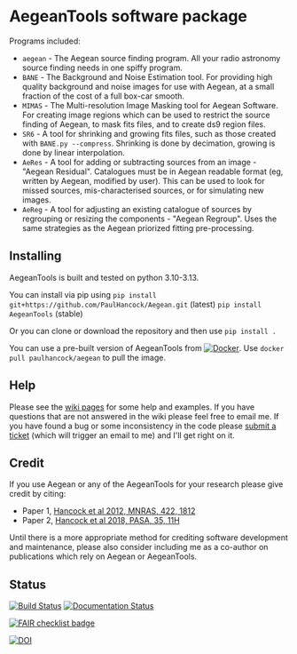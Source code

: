 # AegeanTools software package

Programs included:
-  `aegean` - The Aegean source finding program. All your radio astronomy source finding needs in one spiffy program.
- `BANE` - The Background and Noise Estimation tool. For providing high quality background and noise images for use with Aegean, at a small fraction of the cost of a full box-car smooth.
- `MIMAS` - The Multi-resolution Image Masking tool for Aegean Software. For creating image regions which can be used to restrict the source finding of Aegean, to mask fits files, and to create ds9 region files.
- `SR6` - A tool for shrinking and growing fits files, such as those created with `BANE.py --compress`. Shrinking is done by decimation, growing is done by linear interpolation.
- `AeRes` - A tool for adding or subtracting sources from an image - "Aegean Residual". Catalogues must be in Aegean readable format (eg, written by Aegean, modified by user). This can be used to look for missed sources, mis-characterised sources, or for simulating new images.
- `AeReg` - A tool for adjusting an existing catalogue of sources by regrouping or resizing the components - "Aegean Regroup". Uses the same strategies as the Aegean priorized fitting pre-processing.

## Installing

AegeanTools is built and tested on python 3.10-3.13.

You can install via pip using 
`pip install git+https://github.com/PaulHancock/Aegean.git` (latest)
`pip install AegeanTools` (stable)

Or you can clone or download the repository and then use `pip install .`

You can use a pre-built version of AegeanTools from [![Docker](https://img.shields.io/badge/docker-%230db7ed.svg?style=flat&logo=docker&logoColor=white)](https://hub.docker.com/r/paulhancock/aegean).
Use `docker pull paulhancock/aegean` to pull the image.


## Help
Please see the [wiki pages](https://github.com/PaulHancock/Aegean/wiki) for some help and examples. If you have questions that are not answered in the wiki please feel free to email me. If you have found a bug or some inconsistency in the code please [submit a ticket](https://github.com/PaulHancock/Aegean/issues) (which will trigger an email to me) and I'll get right on it. 

## Credit

If you use Aegean or any of the AegeanTools for your research please give credit by citing:
- Paper 1, [Hancock et al 2012, MNRAS, 422, 1812](http://adsabs.harvard.edu/abs/2012MNRAS.422.1812H)
- Paper 2, [Hancock et al 2018, PASA, 35, 11H](http://adsabs.harvard.edu/abs/2018PASA...35...11H)

Until there is a more appropriate method for crediting software development and maintenance, please also consider including me as a co-author on publications which rely on Aegean or AegeanTools.


## Status

[![Build Status](https://travis-ci.org/PaulHancock/Aegean.svg?branch=master)](https://travis-ci.org/PaulHancock/Aegean) [![Documentation Status](https://readthedocs.org/projects/aegeantools/badge/?version=latest)](http://aegeantools.readthedocs.io/en/latest/?badge=latest)

[![FAIR checklist badge](https://fairsoftwarechecklist.net/badge.svg)](https://fairsoftwarechecklist.net/v0.2?f=31&a=32113&i=32322&r=132)


[![DOI](https://zenodo.org/badge/DOI/10.5281/zenodo.3474072.svg)](https://doi.org/10.5281/zenodo.3474072)


